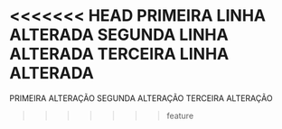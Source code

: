 <<<<<<< HEAD
PRIMEIRA LINHA ALTERADA
SEGUNDA LINHA ALTERADA
TERCEIRA LINHA ALTERADA
=======
PRIMEIRA ALTERAÇÃO
SEGUNDA ALTERAÇÃO
TERCEIRA ALTERAÇÃO
>>>>>>> feature
